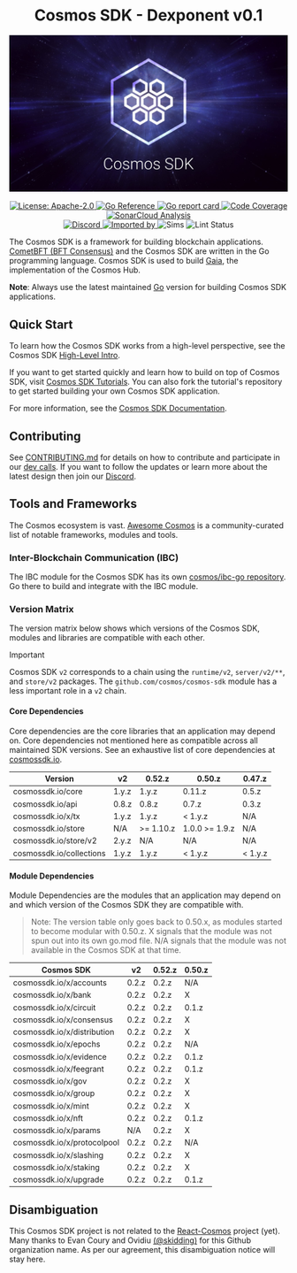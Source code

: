 <div align="center">
  <h1> Cosmos SDK - Dexponent v0.1 </h1>
</div>

![banner](https://github.com/cosmos/cosmos-sdk-docs/blob/main/static/img/banner.jpg)

<div align="center">
  <a href="https://github.com/cosmos/cosmos-sdk/blob/main/LICENSE">
    <img alt="License: Apache-2.0" src="https://img.shields.io/github/license/cosmos/cosmos-sdk.svg" />
  </a>
  <a href="https://pkg.go.dev/github.com/cosmos/cosmos-sdk">
    <img src="https://pkg.go.dev/badge/github.com/cosmos/cosmos-sdk.svg" alt="Go Reference">
  </a>
  <a href="https://goreportcard.com/report/github.com/cosmos/cosmos-sdk">
    <img alt="Go report card" src="https://goreportcard.com/badge/github.com/cosmos/cosmos-sdk" />
  </a>
  <a href="https://sonarcloud.io/summary/overall?id=cosmos_cosmos-sdk">
    <img alt="Code Coverage" src="https://sonarcloud.io/api/project_badges/measure?project=cosmos_cosmos-sdk&metric=coverage" />
  </a>
  <a href="https://sonarcloud.io/summary/overall?id=cosmos_cosmos-sdk">
    <img alt="SonarCloud Analysis" src="https://sonarcloud.io/api/project_badges/measure?project=cosmos_cosmos-sdk&metric=alert_status">
  </a>
</div>
<div align="center">
  <a href="https://discord.gg/interchain">
    <img alt="Discord" src="https://img.shields.io/discord/669268347736686612.svg" />
  </a>
  <a href="https://sourcegraph.com/github.com/cosmos/cosmos-sdk?badge">
    <img alt="Imported by" src="https://sourcegraph.com/github.com/cosmos/cosmos-sdk/-/badge.svg" />
  </a>
    <img alt="Sims" src="https://github.com/cosmos/cosmos-sdk/workflows/Sims/badge.svg" />
    <img alt="Lint Status" src="https://github.com/cosmos/cosmos-sdk/workflows/Lint/badge.svg" />
</div>

The Cosmos SDK is a framework for building blockchain applications. [CometBFT (BFT Consensus)](https://github.com/cometbft/cometbft) and the Cosmos SDK are written in the Go programming language. Cosmos SDK is used to build [Gaia](https://github.com/cosmos/gaia), the implementation of the Cosmos Hub.

**Note**: Always use the latest maintained [Go](https://go.dev/dl) version for building Cosmos SDK applications.

## Quick Start

To learn how the Cosmos SDK works from a high-level perspective, see the Cosmos SDK [High-Level Intro](https://docs.cosmos.network/v0.50/learn/intro/overview).

If you want to get started quickly and learn how to build on top of Cosmos SDK, visit [Cosmos SDK Tutorials](https://tutorials.cosmos.network). You can also fork the tutorial's repository to get started building your own Cosmos SDK application.

For more information, see the [Cosmos SDK Documentation](https://docs.cosmos.network).

## Contributing

See [CONTRIBUTING.md](./CONTRIBUTING.md) for details on how to contribute and participate in our [dev calls](./CONTRIBUTING.md#teams-dev-calls).
If you want to follow the updates or learn more about the latest design then join our [Discord](https://discord.gg/interchain).

## Tools and Frameworks

The Cosmos ecosystem is vast.
[Awesome Cosmos](https://github.com/cosmos/awesome-cosmos) is a community-curated list of notable frameworks, modules and tools.

### Inter-Blockchain Communication (IBC)

The IBC module for the Cosmos SDK has its own [cosmos/ibc-go repository](https://github.com/cosmos/ibc-go). Go there to build and integrate with the IBC module.

### Version Matrix

The version matrix below shows which versions of the Cosmos SDK, modules and libraries are compatible with each other.

> [!IMPORTANT]
> Cosmos SDK `v2` corresponds to a chain using the `runtime/v2`, `server/v2/**`, and `store/v2` packages. The `github.com/cosmos/cosmos-sdk` module has a less important role in a `v2` chain.

#### Core Dependencies

Core dependencies are the core libraries that an application may depend on.
Core dependencies not mentioned here as compatible across all maintained SDK versions.
See an exhaustive list of core dependencies at [cosmossdk.io](https://cosmossdk.io).

| Version                  | v2    | 0.52.z    | 0.50.z         | 0.47.z  |
|--------------------------|-------|-----------|----------------|---------|
| cosmossdk.io/core        | 1.y.z | 1.y.z     | 0.11.z         | 0.5.z   |
| cosmossdk.io/api         | 0.8.z | 0.8.z     | 0.7.z          | 0.3.z   |
| cosmossdk.io/x/tx        | 1.y.z | 1.y.z     | < 1.y.z        | N/A     |
| cosmossdk.io/store       | N/A   | >= 1.10.z | 1.0.0 >= 1.9.z | N/A     |
| cosmossdk.io/store/v2    | 2.y.z | N/A       | N/A            | N/A     |
| cosmossdk.io/collections | 1.y.z | 1.y.z     | < 1.y.z        | < 1.y.z |

#### Module Dependencies

Module Dependencies are the modules that an application may depend on and which version of the Cosmos SDK they are compatible with.

> Note: The version table only goes back to 0.50.x, as modules started to become modular with 0.50.z.
> X signals that the module was not spun out into its own go.mod file.
> N/A signals that the module was not available in the Cosmos SDK at that time.

| Cosmos SDK                  | v2    | 0.52.z | 0.50.z |
|-----------------------------|-------|--------|--------|
| cosmossdk.io/x/accounts     | 0.2.z | 0.2.z  | N/A    |
| cosmossdk.io/x/bank         | 0.2.z | 0.2.z  | X      |
| cosmossdk.io/x/circuit      | 0.2.z | 0.2.z  | 0.1.z  |
| cosmossdk.io/x/consensus    | 0.2.z | 0.2.z  | X      |
| cosmossdk.io/x/distribution | 0.2.z | 0.2.z  | X      |
| cosmossdk.io/x/epochs       | 0.2.z | 0.2.z  | N/A    |
| cosmossdk.io/x/evidence     | 0.2.z | 0.2.z  | 0.1.z  |
| cosmossdk.io/x/feegrant     | 0.2.z | 0.2.z  | 0.1.z  |
| cosmossdk.io/x/gov          | 0.2.z | 0.2.z  | X      |
| cosmossdk.io/x/group        | 0.2.z | 0.2.z  | X      |
| cosmossdk.io/x/mint         | 0.2.z | 0.2.z  | X      |
| cosmossdk.io/x/nft          | 0.2.z | 0.2.z  | 0.1.z  |
| cosmossdk.io/x/params       | N/A   | 0.2.z  | X      |
| cosmossdk.io/x/protocolpool | 0.2.z | 0.2.z  | N/A    |
| cosmossdk.io/x/slashing     | 0.2.z | 0.2.z  | X      |
| cosmossdk.io/x/staking      | 0.2.z | 0.2.z  | X      |
| cosmossdk.io/x/upgrade      | 0.2.z | 0.2.z  | 0.1.z  |

## Disambiguation

This Cosmos SDK project is not related to the [React-Cosmos](https://github.com/react-cosmos/react-cosmos) project (yet). Many thanks to Evan Coury and Ovidiu [(@skidding)](https://github.com/skidding) for this Github organization name. As per our agreement, this disambiguation notice will stay here.
